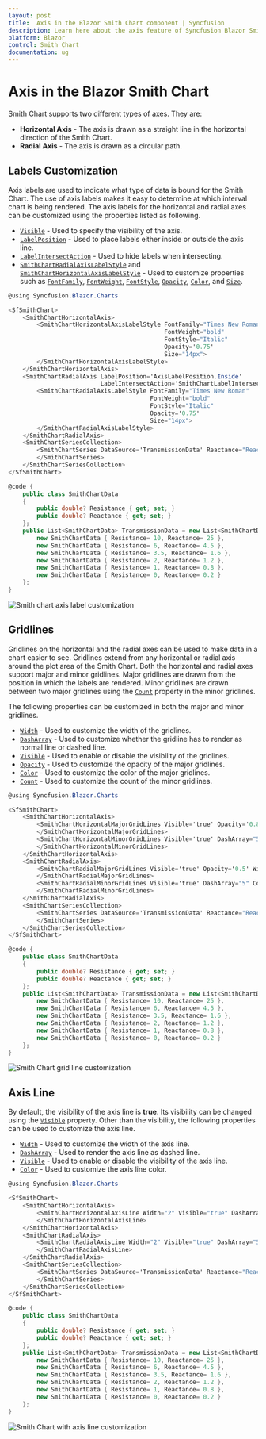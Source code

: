 ```yaml
---
layout: post
title:  Axis in the Blazor Smith Chart component | Syncfusion 
description: Learn here about the axis feature of Syncfusion Blazor Smith Chart (SfSmithChart) component and more.
platform: Blazor
control: Smith Chart
documentation: ug
---
```


# Axis in the Blazor Smith Chart

Smith Chart supports two different types of axes. They are:
* **Horizontal Axis** - The axis is drawn as a straight line in the horizontal direction of the Smith Chart.
* **Radial Axis** - The axis is drawn as a circular path.

## Labels Customization

Axis labels are used to indicate what type of data is bound for the Smith Chart. The use of axis labels makes it easy to determine at which interval chart is being rendered. The axis labels for the horizontal and radial axes can be customized using the properties listed as following.

* [`Visible`](https://help.syncfusion.com/cr/blazor/Syncfusion.Blazor.Charts.SmithChartHorizontalAxis.html#Syncfusion_Blazor_Charts_SmithChartHorizontalAxis_Visible) - Used to specify the visibility of the axis.
* [`LabelPosition`](https://help.syncfusion.com/cr/blazor/Syncfusion.Blazor.Charts.SmithChartHorizontalAxis.html#Syncfusion_Blazor_Charts_SmithChartHorizontalAxis_LabelPosition) - Used to place labels either inside or outside the axis line.
* [`LabelIntersectAction`](https://help.syncfusion.com/cr/blazor/Syncfusion.Blazor.Charts.SmithChartHorizontalAxis.html#Syncfusion_Blazor_Charts_SmithChartHorizontalAxis_LabelIntersectAction) - Used to hide labels when intersecting.
* [`SmithChartRadialAxisLabelStyle`](https://help.syncfusion.com/cr/blazor/Syncfusion.Blazor.Charts.SmithChartRadialAxisLabelStyle.html#properties) and [`SmithChartHorizontalAxisLabelStyle`](https://help.syncfusion.com/cr/blazor/Syncfusion.Blazor.Charts.SmithChartHorizontalAxisLabelStyle.html#properties) - Used to customize properties such as [`FontFamily`](https://help.syncfusion.com/cr/blazor/Syncfusion.Blazor.Charts.SmithChartCommonFont.html#Syncfusion_Blazor_Charts_SmithChartCommonFont_FontFamily), [`FontWeight`](https://help.syncfusion.com/cr/blazor/Syncfusion.Blazor.Charts.SmithChartCommonFont.html#Syncfusion_Blazor_Charts_SmithChartCommonFont_FontWeight), [`FontStyle`](https://help.syncfusion.com/cr/blazor/Syncfusion.Blazor.Charts.SmithChartCommonFont.html#Syncfusion_Blazor_Charts_SmithChartCommonFont_FontStyle), [`Opacity`](https://help.syncfusion.com/cr/blazor/Syncfusion.Blazor.Charts.SmithChartCommonFont.html#Syncfusion_Blazor_Charts_SmithChartCommonFont_Opacity), [`Color`](https://help.syncfusion.com/cr/blazor/Syncfusion.Blazor.Charts.SmithChartCommonFont.html#Syncfusion_Blazor_Charts_SmithChartCommonFont_Color), and [`Size`](https://help.syncfusion.com/cr/blazor/Syncfusion.Blazor.Charts.SmithChartCommonFont.html#Syncfusion_Blazor_Charts_SmithChartCommonFont_Size).

```csharp
@using Syncfusion.Blazor.Charts

<SfSmithChart>
    <SmithChartHorizontalAxis>
        <SmithChartHorizontalAxisLabelStyle FontFamily="Times New Roman"
                                            FontWeight="bold"
                                            FontStyle="Italic"
                                            Opacity='0.75'
                                            Size="14px">
        </SmithChartHorizontalAxisLabelStyle>
    </SmithChartHorizontalAxis>
    <SmithChartRadialAxis LabelPosition='AxisLabelPosition.Inside'
                          LabelIntersectAction='SmithChartLabelIntersectAction.None'>
        <SmithChartRadialAxisLabelStyle FontFamily="Times New Roman"
                                        FontWeight="bold"
                                        FontStyle="Italic"
                                        Opacity='0.75'
                                        Size="14px">
        </SmithChartRadialAxisLabelStyle>
    </SmithChartRadialAxis>
    <SmithChartSeriesCollection>
        <SmithChartSeries DataSource='TransmissionData' Reactance="Reactance" Resistance="Resistance">
        </SmithChartSeries>
    </SmithChartSeriesCollection>
</SfSmithChart>

@code {
    public class SmithChartData
    {
        public double? Resistance { get; set; }
        public double? Reactance { get; set; }
    };
    public List<SmithChartData> TransmissionData = new List<SmithChartData> {
        new SmithChartData { Resistance= 10, Reactance= 25 },
        new SmithChartData { Resistance= 6, Reactance= 4.5 },
        new SmithChartData { Resistance= 3.5, Reactance= 1.6 },
        new SmithChartData { Resistance= 2, Reactance= 1.2 },
        new SmithChartData { Resistance= 1, Reactance= 0.8 },
        new SmithChartData { Resistance= 0, Reactance= 0.2 }
    };
}
```

![Smith chart axis label customization](./images/Axis/AxisLabelCustomize.png)

## Gridlines

Gridlines on the horizontal and the radial axes can be used to make data in a chart easier to see. Gridlines extend from any horizontal or radial axis around the plot area of the Smith Chart. Both the horizontal and radial axes support major and minor gridlines. Major gridlines are drawn from the position in which the labels are rendered. Minor gridlines are drawn between two major gridlines using the [`Count`](https://help.syncfusion.com/cr/blazor/Syncfusion.Blazor.Charts.SmithChartHorizontalMinorGridLines.html#Syncfusion_Blazor_Charts_SmithChartHorizontalMinorGridLines_Count) property in the minor gridlines.

The following properties can be customized in both the major and minor gridlines.

* [`Width`](https://help.syncfusion.com/cr/blazor/Syncfusion.Blazor.Charts.SmithChartHorizontalMinorGridLines.html#Syncfusion_Blazor_Charts_SmithChartHorizontalMinorGridLines_Width) - Used to customize the width of the gridlines.
* [`DashArray`](https://help.syncfusion.com/cr/blazor/Syncfusion.Blazor.Charts.SmithChartMinorGridLines.html#Syncfusion_Blazor_Charts_SmithChartMinorGridLines_DashArray) - Used to customize whether the gridline has to render as normal line or dashed line.
* [`Visible`](https://help.syncfusion.com/cr/blazor/Syncfusion.Blazor.Charts.SmithChartHorizontalMinorGridLines.html#Syncfusion_Blazor_Charts_SmithChartHorizontalMinorGridLines_Visible) - Used to enable or disable the visibility of the gridlines.
* [`Opacity`](https://help.syncfusion.com/cr/blazor/Syncfusion.Blazor.Charts.SmithChartHorizontalMajorGridLines.html#Syncfusion_Blazor_Charts_SmithChartHorizontalMajorGridLines_Opacity) - Used to customize the opacity of the major gridlines.
* [`Color`](https://help.syncfusion.com/cr/blazor/Syncfusion.Blazor.Charts.SmithChartMajorGridLines.html#Syncfusion_Blazor_Charts_SmithChartMajorGridLines_Color) - Used to customize the color of the major gridlines.
* [`Count`](https://help.syncfusion.com/cr/blazor/Syncfusion.Blazor.Charts.SmithChartHorizontalMinorGridLines.html#Syncfusion_Blazor_Charts_SmithChartHorizontalMinorGridLines_Count) - Used to customize the count of the minor gridlines.

```csharp
@using Syncfusion.Blazor.Charts

<SfSmithChart>
    <SmithChartHorizontalAxis>
        <SmithChartHorizontalMajorGridLines Visible='true' Opacity='0.8' Width='5'>
        </SmithChartHorizontalMajorGridLines>
        <SmithChartHorizontalMinorGridLines Visible='true' DashArray="5" Count="10">
        </SmithChartHorizontalMinorGridLines>
    </SmithChartHorizontalAxis>
    <SmithChartRadialAxis>
        <SmithChartRadialMajorGridLines Visible='true' Opacity='0.5' Width='5'>
        </SmithChartRadialMajorGridLines>
        <SmithChartRadialMinorGridLines Visible='true' DashArray="5" Count="10">
        </SmithChartRadialMinorGridLines>
    </SmithChartRadialAxis>
    <SmithChartSeriesCollection>
        <SmithChartSeries DataSource='TransmissionData' Reactance="Reactance" Resistance="Resistance">
        </SmithChartSeries>
    </SmithChartSeriesCollection>
</SfSmithChart>

@code {
    public class SmithChartData
    {
        public double? Resistance { get; set; }
        public double? Reactance { get; set; }
    };
    public List<SmithChartData> TransmissionData = new List<SmithChartData> {
        new SmithChartData { Resistance= 10, Reactance= 25 },
        new SmithChartData { Resistance= 6, Reactance= 4.5 },
        new SmithChartData { Resistance= 3.5, Reactance= 1.6 },
        new SmithChartData { Resistance= 2, Reactance= 1.2 },
        new SmithChartData { Resistance= 1, Reactance= 0.8 },
        new SmithChartData { Resistance= 0, Reactance= 0.2 }
    };
}
```

![Smith Chart grid line customization](./images/Axis/Gridline.png)

## Axis Line

By default, the visibility of the axis line is **true**. Its visibility can be changed using the [`Visible`](https://help.syncfusion.com/cr/blazor/Syncfusion.Blazor.Charts.SmithChartHorizontalAxisLine.html#Syncfusion_Blazor_Charts_SmithChartHorizontalAxisLine_Visible) property. Other than the visibility, the following properties can be used to customize the axis line.

* [`Width`](https://help.syncfusion.com/cr/blazor/Syncfusion.Blazor.Charts.SmithChartAxisLine.html#Syncfusion_Blazor_Charts_SmithChartAxisLine_Width) - Used to customize the width of the axis line.
* [`DashArray`](https://help.syncfusion.com/cr/blazor/Syncfusion.Blazor.Charts.SmithChartAxisLine.html#Syncfusion_Blazor_Charts_SmithChartAxisLine_DashArray) - Used to render the axis line as dashed line.
* [`Visible`](https://help.syncfusion.com/cr/blazor/Syncfusion.Blazor.Charts.SmithChartHorizontalAxisLine.html#Syncfusion_Blazor_Charts_SmithChartHorizontalAxisLine_Visible) - Used to enable or disable the visibility of the axis line.
* [`Color`](https://help.syncfusion.com/cr/blazor/Syncfusion.Blazor.Charts.SmithChartAxisLine.html#Syncfusion_Blazor_Charts_SmithChartAxisLine_Color) - Used to customize the axis line color.

```csharp
@using Syncfusion.Blazor.Charts

<SfSmithChart>
    <SmithChartHorizontalAxis>
        <SmithChartHorizontalAxisLine Width="2" Visible="true" DashArray="5" Color="blue">
        </SmithChartHorizontalAxisLine>
    </SmithChartHorizontalAxis>
    <SmithChartRadialAxis>
        <SmithChartRadialAxisLine Width="2" Visible="true" DashArray="5" Color="red">
        </SmithChartRadialAxisLine>
    </SmithChartRadialAxis>
    <SmithChartSeriesCollection>
        <SmithChartSeries DataSource='TransmissionData' Reactance="Reactance" Resistance="Resistance">
        </SmithChartSeries>
    </SmithChartSeriesCollection>
</SfSmithChart>

@code {
    public class SmithChartData
    {
        public double? Resistance { get; set; }
        public double? Reactance { get; set; }
    };
    public List<SmithChartData> TransmissionData = new List<SmithChartData> {
        new SmithChartData { Resistance= 10, Reactance= 25 },
        new SmithChartData { Resistance= 6, Reactance= 4.5 },
        new SmithChartData { Resistance= 3.5, Reactance= 1.6 },
        new SmithChartData { Resistance= 2, Reactance= 1.2 },
        new SmithChartData { Resistance= 1, Reactance= 0.8 },
        new SmithChartData { Resistance= 0, Reactance= 0.2 }
    };
}
```

![Smith Chart with axis line customization](./images/Axis/Axisline.png)